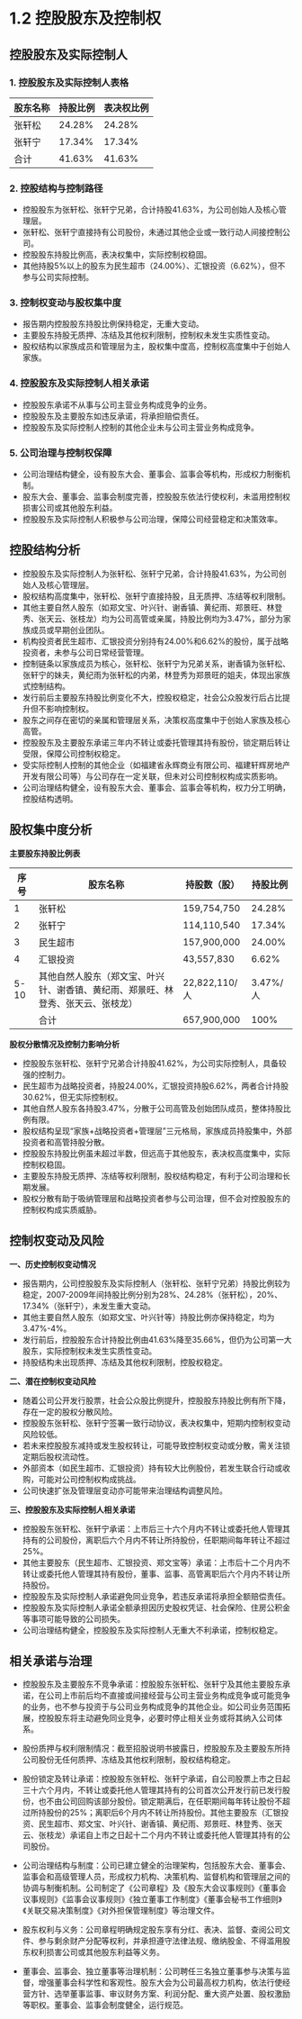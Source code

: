 # 1.2 控股股东及控制权

## 控股股东及实际控制人

### 1. 控股股东及实际控制人表格

| 股东名称 | 持股比例 | 表决权比例 |
| --- | --- | --- |
| 张轩松 | 24.28% | 24.28% |
| 张轩宁 | 17.34% | 17.34% |
| 合计 | 41.63% | 41.63% |

### 2. 控股结构与控制路径
- 控股股东为张轩松、张轩宁兄弟，合计持股41.63%，为公司创始人及核心管理层。
- 张轩松、张轩宁直接持有公司股份，未通过其他企业或一致行动人间接控制公司。
- 控股股东持股比例高，表决权集中，实际控制权稳固。
- 其他持股5%以上的股东为民生超市（24.00%）、汇银投资（6.62%），但不参与公司实际控制。

### 3. 控制权变动与股权集中度
- 报告期内控股股东持股比例保持稳定，无重大变动。
- 主要股东持股无质押、冻结及其他权利限制，控制权未发生实质性变动。
- 股权结构以家族成员和管理层为主，股权集中度高，控制权高度集中于创始人家族。

### 4. 控股股东及实际控制人相关承诺
- 控股股东承诺不从事与公司主营业务构成竞争的业务。
- 控股股东及主要股东如违反承诺，将承担赔偿责任。
- 控股股东及实际控制人控制的其他企业未与公司主营业务构成竞争。

### 5. 公司治理与控制权保障
- 公司治理结构健全，设有股东大会、董事会、监事会等机构，形成权力制衡机制。
- 股东大会、董事会、监事会制度完善，控股股东依法行使权利，未滥用控制权损害公司或其他股东利益。
- 控股股东及实际控制人积极参与公司治理，保障公司经营稳定和决策效率。

## 控股结构分析

- 控股股东及实际控制人为张轩松、张轩宁兄弟，合计持股41.63%，为公司创始人及核心管理层。
- 股权结构高度集中，张轩松、张轩宁直接持股，且无质押、冻结等权利限制。
- 其他主要自然人股东（如郑文宝、叶兴针、谢香镇、黄纪雨、郑景旺、林登秀、张天云、张枝龙）均为公司高管或亲属，持股比例均为3.47%，部分为家族成员或早期创业团队。
- 机构投资者民生超市、汇银投资分别持有24.00%和6.62%的股份，属于战略投资者，未参与公司日常经营管理。
- 控制链条以家族成员为核心，张轩松、张轩宁为兄弟关系，谢香镇为张轩松、张轩宁的妹夫，黄纪雨为张轩松的内弟，林登秀为郑景旺的姐夫，体现出家族式控制结构。
- 发行前后主要股东持股比例变化不大，控股权稳定，社会公众股发行后占比提升但不影响控制权。
- 股东之间存在密切的亲属和管理层关系，决策权高度集中于创始人家族及核心高管。
- 控股股东及主要股东承诺三年内不转让或委托管理其持有股份，锁定期后转让受限，保障公司控制权稳定。
- 受实际控制人控制的其他企业（如福建省永辉商业有限公司、福建轩辉房地产开发有限公司等）与公司存在一定关联，但未对公司控制权构成实质影响。
- 公司治理结构健全，设有股东大会、董事会、监事会等机构，权力分工明确，控股结构透明。

## 股权集中度分析

**主要股东持股比例表**

| 序号 | 股东名称   | 持股数（股） | 持股比例 |
| ---- | ---------- | ------------ | -------- |
| 1    | 张轩松     | 159,754,750  | 24.28%   |
| 2    | 张轩宁     | 114,110,540  | 17.34%   |
| 3    | 民生超市   | 157,900,000  | 24.00%   |
| 4    | 汇银投资   | 43,557,830   | 6.62%    |
| 5-10 | 其他自然人股东（郑文宝、叶兴针、谢香镇、黄纪雨、郑景旺、林登秀、张天云、张枝龙） | 22,822,110/人 | 3.47%/人 |
|      | 合计       | 657,900,000  | 100%     |

**股权分散情况及控制力影响分析**
- 控股股东张轩松、张轩宁兄弟合计持股41.62%，为公司实际控制人，具备较强的控制力。
- 民生超市为战略投资者，持股24.00%，汇银投资持股6.62%，两者合计持股30.62%，但无实际控制权。
- 其他自然人股东各持股3.47%，分散于公司高管及创始团队成员，整体持股比例有限。
- 股权结构呈现“家族+战略投资者+管理层”三元格局，家族成员持股集中，外部投资者和高管持股分散。
- 控股股东持股比例虽未超过半数，但远高于其他股东，表决权高度集中，实际控制权稳固。
- 主要股东持股无质押、冻结等权利限制，股权结构稳定，有利于公司治理和长期发展。
- 股权分散有助于吸纳管理层和战略投资者参与公司治理，但不会对控股股东的控制权构成实质威胁。

## 控制权变动及风险

**一、历史控制权变动情况**
- 报告期内，公司控股股东及实际控制人（张轩松、张轩宁兄弟）持股比例较为稳定，2007-2009年间持股比例分别为28%、24.28%（张轩松），20%、17.34%（张轩宁），未发生重大变动。
- 其他主要自然人股东（如郑文宝、叶兴针等）持股比例亦保持稳定，均为3.47%-4%。
- 发行前后，控股股东合计持股比例由41.63%降至35.66%，但仍为公司第一大股东，实际控制权未发生实质性变动。
- 持股结构未出现质押、冻结及其他权利限制，控股权稳定。

**二、潜在控制权变动风险**
- 随着公司公开发行股票，社会公众股比例提升，控股股东持股比例有所下降，存在一定的股权分散风险。
- 控股股东张轩松、张轩宁签署一致行动协议，表决权集中，短期内控制权变动风险较低。
- 若未来控股股东减持或发生股权转让，可能导致控制权变动或分散，需关注锁定期后股权流动性。
- 外部资本（如民生超市、汇银投资）持有较大比例股份，若发生联合行动或收购，可能对公司控制权构成挑战。
- 公司快速扩张及管理层变动亦可能带来治理结构调整风险。

**三、控股股东及实际控制人相关承诺**
- 控股股东张轩松、张轩宁承诺：上市后三十六个月内不转让或委托他人管理其持有的公司股份，离职后六个月内不转让所持股份，任职期间每年转让不超过25%。
- 其他主要股东（民生超市、汇银投资、郑文宝等）承诺：上市后十二个月内不转让或委托他人管理其持有股份，董事、监事、高管离职后六个月内不转让所持股份。
- 控股股东及实际控制人承诺避免同业竞争，若违反承诺将承担全额赔偿责任。
- 控股股东及实际控制人承诺全额承担因历史股权凭证、社会保险、住房公积金等事项可能导致的公司损失。
- 公司治理结构健全，控股股东及实际控制人无重大不利承诺，控制权稳定。

## 相关承诺与治理

- 控股股东及主要股东不竞争承诺：控股股东张轩松、张轩宁及其他主要股东承诺，在公司上市前后均不直接或间接经营与公司主营业务构成竞争或可能竞争的业务，也不参与投资于与公司业务构成竞争的其他企业。如公司业务范围拓展，控股股东将主动避免同业竞争，必要时停止相关业务或将其纳入公司体系。

- 股份质押与权利限制情况：截至招股说明书披露日，控股股东及主要股东所持公司股份无任何质押、冻结及其他权利限制，股权结构稳定。

- 股份锁定及转让承诺：控股股东张轩松、张轩宁承诺，自公司股票上市之日起三十六个月内，不转让或委托他人管理其持有的公司首次公开发行前已发行股份，也不由公司回购该部分股份。锁定期满后，在任职期间每年转让股份不超过所持股份的25%；离职后6个月内不转让所持股份。其他主要股东（汇银投资、民生超市、郑文宝、叶兴针、谢香镇、黄纪雨、郑景旺、林登秀、张天云、张枝龙）承诺自上市之日起十二个月内不转让或委托他人管理其持有的公司股份。

- 公司治理结构与制度：公司已建立健全的治理架构，包括股东大会、董事会、监事会和高级管理人员，形成权力机构、决策机构、监督机构和管理层之间的协调与制衡机制。公司制定了《公司章程》及《股东大会议事规则》《董事会议事规则》《监事会议事规则》《独立董事工作制度》《董事会秘书工作细则》《关联交易决策制度》《对外担保管理制度》等治理文件。

- 股东权利与义务：公司章程明确规定股东享有分红、表决、监督、查阅公司文件、参与剩余财产分配等权利，并承担遵守法律法规、缴纳股金、不得滥用股东权利损害公司或其他股东利益等义务。

- 董事会、监事会、独立董事等治理机制：公司聘任三名独立董事参与决策与监督，增强董事会科学性和客观性。股东大会为公司最高权力机构，依法行使经营方针、选举董事监事、审议财务方案、利润分配、重大资产处置、股权激励等职权。董事会、监事会制度健全，运行规范。

